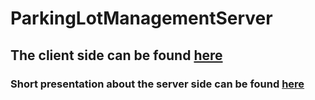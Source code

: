 # ParkingLotManagementServer

## The client side can be found [here](https://github.com/bgheorghita/ParkingLotManagementCLI)
### Short presentation about the server side can be found [here](https://github.com/bgheorghita/ParkingLotManagementServer/blob/main/Parking%20Lot%20Management.pptx)
